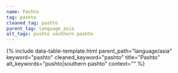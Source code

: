 ```yaml
---
name: Pashto
tag: pashto
cleaned_tag: pashto
parent_tag: language_asia
alt_tags: pushto southern pashto
---
```


{% include data-table-template.html 
  parent_path="language/asia" 
  keyword="pashto" 
  cleaned_keyword="pashto" 
  title="Pashto"
  alt_keywords="pushto|southern pashto"
  context=""
%}

